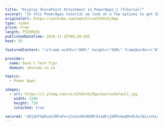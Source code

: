 ```yaml
---
title: "Display SharePoint Attachment in PowerApps 📸 (Tutorial)"
excerpt: "In this PowerApps tutorial we look at a few options to get SharePoint list attachment images and other file types to be available in PowerApps  -This can be done with an image control, but you would be limited to only displaying one image at a time. -A nested gallery provides much more flexibility than"
originalUrl: https://youtube.com/watch?v=eZtOVvbj9qw
type: video
price: Free
length: PT25M15S
publishedDateTime: 2019-11-25T06:29:29Z
heat: 55

featuredContent: "<iframe width=\"800\" height=\"500\" frameborder=\"0\" src=\"https://www.youtube.com/embed/eZtOVvbj9qw\" allow=\"accelerometer; autoplay; encrypted-media; gyroscope; picture-in-picture\" allowfullscreen></iframe>"

provider:
  name: Dave's Tech Tips
  domain: ukuvuma.co.za

topics:
  - Power Apps

images:
  - url: https://i.ytimg.com/vi/eZtOVvbj9qw/maxresdefault.jpg
    width: 1280
    height: 720
    isCached: true

secured: "oDjqhYVpKuoGJRFuPx+jCne2xMxObDM/6iaQFzjERPxmwqMxdhJw/Q1/zxXLoui0ZOaGbTwa8DBV23ksgLSMz8nsfYcp/ycPrttBiY9AutscZSXaSRUNFw67vZ5sktzsmUgdl3QOjNvTyITM4ZeFouGvrxJDf+Jbaz6QQLsemtwo2lPCazUsiGoL3G8Gv5RCx0KUNMKc/RAYombe6RTWgUxvRw3T2uFvnG77adggCawLn82cPngFUwIFRVkL/Umt9a6b+CIReTZjCHIKaFYbBrGz1Tu3F+HAfQoC9OKHyzsh7NbCvXxfpKFgqdl2g4/AeoT3aLAjaQIj6Ifssw0wv4M/zMr6pHfrfOh4thtSoPQdTb8p/q1bhEvTvPUQw/4TvXZTNuBNVdi4qmH2VldrdQ==;ApUh2kXm0nHPJF36ugrreg=="
---
```


